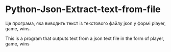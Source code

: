 # Python-Json-Extract-text-from-file

Це програма, яка виводить текст із текстового файлу json у формі player, game, wins.

This is a program that outputs text from a json text file in the form of player, game, wins
